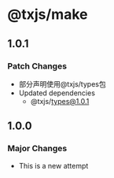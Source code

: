 # @txjs/make

## 1.0.1

### Patch Changes

- 部分声明使用@txjs/types包
- Updated dependencies
  - @txjs/types@1.0.1

## 1.0.0

### Major Changes

- This is a new attempt
